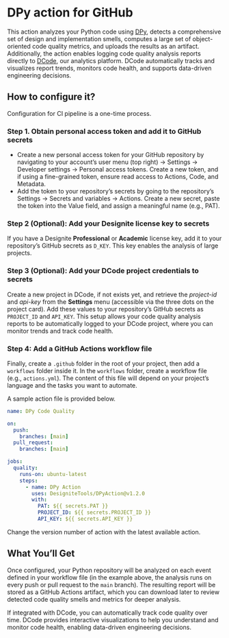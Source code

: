 # DPy action for GitHub

This action analyzes your Python code using [DPy](https://www.designite-tools.com/products-dpy), detects a comprehensive set of design and implementation smells, computes a large set of object-oriented code quality metrics, and uploads the results as an artifact. 
Additionally, the action enables logging code quality analysis reports directly to [DCode](https://dcodehub.com/), our analytics platform. DCode automatically tracks and visualizes report trends, monitors code health, and supports data-driven engineering decisions.

## How to configure it?

Configuration for CI pipeline is a one-time process.

### Step 1. Obtain personal access token and add it to GitHub secrets

- Create a new personal access token for your GitHub repository by navigating to your account’s user menu (top right) → Settings → Developer settings → Personal access tokens. Create a new token, and if using a fine-grained token, ensure read access to Actions, Code, and Metadata.
- Add the token to your repository’s secrets by going to the repository’s Settings → Secrets and variables → Actions. Create a new secret, paste the token into the Value field, and assign a meaningful name (e.g., PAT).

### Step 2 (Optional): Add your Designite license key to secrets

If you have a Designite **Professional** or **Academic** license key, add it to your repository’s GitHub secrets as `D_KEY`. This key enables the analysis of large projects.

### Step 3 (Optional): Add your DCode project credentials to secrets

Create a new project in DCode, if not exists yet, and retrieve the *project-id* and *api-key* from the **Settings** menu (accessible via the three dots on the project card). Add these values to your repository’s GitHub secrets as `PROJECT_ID` and `API_KEY`. This setup allows your code quality analysis reports to be automatically logged to your DCode project, where you can monitor trends and track code health.

### Step 4: Add a GitHub Actions workflow file

Finally, create a `.github` folder in the root of your project, then add a `workflows` folder inside it. In the `workflows` folder, create a workflow file (e.g., `actions.yml`). The content of this file will depend on your project’s language and the tasks you want to automate.

A sample action file is provided below.

```yaml
name: DPy Code Quality

on:
  push:
    branches: [main]
  pull_request:
    branches: [main]

jobs:
  quality:
    runs-on: ubuntu-latest
    steps:
      - name: DPy Action
        uses: DesigniteTools/DPyAction@v1.2.0
        with:
          PAT: ${{ secrets.PAT }}
          PROJECT_ID: ${{ secrets.PROJECT_ID }}
          API_KEY: ${{ secrets.API_KEY }}
```

Change the version number of action with the latest available action.

## What You’ll Get

Once configured, your Python repository will be analyzed on each event defined in your workflow file (in the example above, the analysis runs on every push or pull request to the `main` branch). The resulting report will be stored as a GitHub Actions artifact, which you can download later to review detected code quality smells and metrics for deeper analysis.

If integrated with DCode, you can automatically track code quality over time. DCode provides interactive visualizations to help you understand and monitor code health, enabling data-driven engineering decisions.


